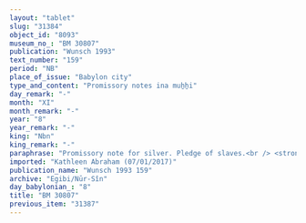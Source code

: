 ```yaml
---
layout: "tablet"
slug: "31384"
object_id: "8093"
museum_no_: "BM 30807"
publication: "Wunsch 1993"
text_number: "159"
period: "NB"
place_of_issue: "Babylon city"
type_and_content: "Promissory notes ina muẖẖi"
day_remark: "-"
month: "XI"
month_remark: "-"
year: "8"
year_remark: "-"
king: "Nbn"
king_remark: "-"
paraphrase: "Promissory note for silver. Pledge of slaves.<br /> <strong>B</strong> owes 1 mina and 30 shekels of silver to <strong>A</strong>, to be paid in Nisan (I). This debt is secured by the pledge of two of the debtor&#39;s slaves (<strong>C<sub>1</sub></strong> and <strong>C<sub>2</sub></strong>). No other creditor shall exercise any rights over them until the creditor has received full repayment of his silver. Names of 3 witnesses and the scribe: Nab&ucirc;-tultab&scaron;i-lī&scaron;ir/Bēl-zēru-ibni//Nappāhu.<br /> This document is a retroact from Ash.1878.3 (OECT 10 105) and BM30810 (Nbn 392).&nbsp;<br /> <br /> <strong>A</strong> = Nab&ucirc;-&scaron;umu-ukīn/Nādinu; <strong>B</strong> = Nab&ucirc;-tultab&scaron;i-lī&scaron;ir/Bēl-zēru-ibni//Nappāhu; <strong>C<sub>1</sub></strong> = &Scaron;a-p&icirc;-kalbi; <strong>C<sub>2</sub></strong> = Bēl-pitnanni&nbsp;"
imported: "Kathleen Abraham (07/01/2017)"
publication_name: "Wunsch 1993 159"
archive: "Egibi/Nūr-Sîn"
day_babylonian_: "8"
title: "BM 30807"
previous_item: "31387"
---
```

